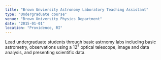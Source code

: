 ```yaml
---
title: "Brown Unviersity Astronomy Laboratory Teaching Assistant"
type: "Undergraduate course"
venue: "Brown University Physics Department"
date: "2015-01-01"
location: "Providence, RI"
---
```

Lead undergraduate students through basic astrnomy labs including basic astrometry, observations using a 12" optical telescope, image and data analysis, and presenting scientific data.


